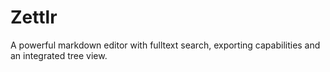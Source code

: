 # Zettlr

A powerful markdown editor with fulltext search, exporting capabilities and an integrated tree view.
